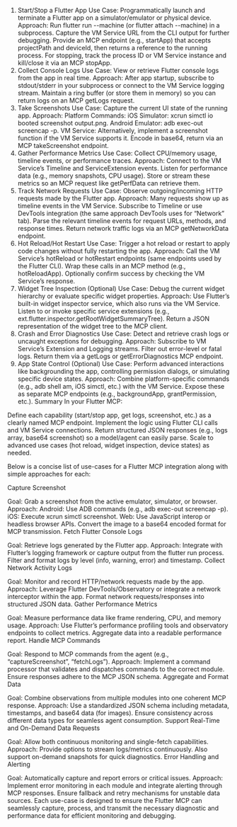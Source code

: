 1. Start/Stop a Flutter App
Use Case: Programmatically launch and terminate a Flutter app on a simulator/emulator or physical device.
Approach:
Run flutter run --machine (or flutter attach --machine) in a subprocess.
Capture the VM Service URL from the CLI output for further debugging.
Provide an MCP endpoint (e.g., startApp) that accepts projectPath and deviceId, then returns a reference to the running process.
For stopping, track the process ID or VM Service instance and kill/close it via an MCP stopApp.
2. Collect Console Logs
Use Case: View or retrieve Flutter console logs from the app in real time.
Approach:
After app startup, subscribe to stdout/stderr in your subprocess or connect to the VM Service logging stream.
Maintain a ring buffer (or store them in memory) so you can return logs on an MCP getLogs request.
3. Take Screenshots
Use Case: Capture the current UI state of the running app.
Approach:
Platform Commands:
iOS Simulator: xcrun simctl io booted screenshot output.png.
Android Emulator: adb exec-out screencap -p.
VM Service: Alternatively, implement a screenshot function if the VM Service supports it.
Encode in base64, return via an MCP takeScreenshot endpoint.
4. Gather Performance Metrics
Use Case: Collect CPU/memory usage, timeline events, or performance traces.
Approach:
Connect to the VM Service’s Timeline and ServiceExtension events.
Listen for performance data (e.g., memory snapshots, CPU usage).
Store or stream these metrics so an MCP request like getPerfData can retrieve them.
5. Track Network Requests
Use Case: Observe outgoing/incoming HTTP requests made by the Flutter app.
Approach:
Many requests show up as timeline events in the VM Service. Subscribe to Timeline or use DevTools integration (the same approach DevTools uses for “Network” tab).
Parse the relevant timeline events for request URLs, methods, and response times.
Return network traffic logs via an MCP getNetworkData endpoint.
6. Hot Reload/Hot Restart
Use Case: Trigger a hot reload or restart to apply code changes without fully restarting the app.
Approach:
Call the VM Service’s hotReload or hotRestart endpoints (same endpoints used by the Flutter CLI).
Wrap these calls in an MCP method (e.g., hotReloadApp).
Optionally confirm success by checking the VM Service’s response.
7. Widget Tree Inspection (Optional)
Use Case: Debug the current widget hierarchy or evaluate specific widget properties.
Approach:
Use Flutter’s built-in widget inspector service, which also runs via the VM Service.
Listen to or invoke specific service extensions (e.g., ext.flutter.inspector.getRootWidgetSummaryTree).
Return a JSON representation of the widget tree to the MCP client.
8. Crash and Error Diagnostics
Use Case: Detect and retrieve crash logs or uncaught exceptions for debugging.
Approach:
Subscribe to VM Service’s Extension and Logging streams.
Filter out error-level or fatal logs.
Return them via a getLogs or getErrorDiagnostics MCP endpoint.
9. App State Control (Optional)
Use Case: Perform advanced interactions like backgrounding the app, controlling permission dialogs, or simulating specific device states.
Approach:
Combine platform-specific commands (e.g., adb shell am, iOS simctl, etc.) with the VM Service.
Expose these as separate MCP endpoints (e.g., backgroundApp, grantPermission, etc.).
Summary
In your Flutter MCP:

Define each capability (start/stop app, get logs, screenshot, etc.) as a clearly named MCP endpoint.
Implement the logic using Flutter CLI calls and VM Service connections.
Return structured JSON responses (e.g., logs array, base64 screenshot) so a model/agent can easily parse.
Scale to advanced use cases (hot reload, widget inspection, device states) as needed.

Below is a concise list of use-cases for a Flutter MCP integration along with simple approaches for each:

Capture Screenshot

Goal: Grab a screenshot from the active emulator, simulator, or browser.
Approach:
Android: Use ADB commands (e.g., adb exec-out screencap -p).
iOS: Execute xcrun simctl screenshot.
Web: Use JavaScript interop or headless browser APIs.
Convert the image to a base64 encoded format for MCP transmission.
Fetch Flutter Console Logs

Goal: Retrieve logs generated by the Flutter app.
Approach:
Integrate with Flutter’s logging framework or capture output from the flutter run process.
Filter and format logs by level (info, warning, error) and timestamp.
Collect Network Activity Logs

Goal: Monitor and record HTTP/network requests made by the app.
Approach:
Leverage Flutter DevTools/Observatory or integrate a network interceptor within the app.
Format network requests/responses into structured JSON data.
Gather Performance Metrics

Goal: Measure performance data like frame rendering, CPU, and memory usage.
Approach:
Use Flutter’s performance profiling tools and observatory endpoints to collect metrics.
Aggregate data into a readable performance report.
Handle MCP Commands

Goal: Respond to MCP commands from the agent (e.g., “captureScreenshot”, “fetchLogs”).
Approach:
Implement a command processor that validates and dispatches commands to the correct module.
Ensure responses adhere to the MCP JSON schema.
Aggregate and Format Data

Goal: Combine observations from multiple modules into one coherent MCP response.
Approach:
Use a standardized JSON schema including metadata, timestamps, and base64 data (for images).
Ensure consistency across different data types for seamless agent consumption.
Support Real-Time and On-Demand Data Requests

Goal: Allow both continuous monitoring and single-fetch capabilities.
Approach:
Provide options to stream logs/metrics continuously.
Also support on-demand snapshots for quick diagnostics.
Error Handling and Alerting

Goal: Automatically capture and report errors or critical issues.
Approach:
Implement error monitoring in each module and integrate alerting through MCP responses.
Ensure fallback and retry mechanisms for unstable data sources.
Each use-case is designed to ensure the Flutter MCP can seamlessly capture, process, and transmit the necessary diagnostic and performance data for efficient monitoring and debugging.